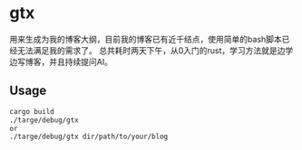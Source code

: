 # gtx
用来生成为我的博客大纲，目前我的博客已有近千结点，使用简单的bash脚本已经无法满足我的需求了。
总共耗时两天下午，从0入门的rust，学习方法就是边学边写博客，并且持续提问AI。

## Usage
```bash
cargo build
./targe/debug/gtx
or
./targe/debug/gtx dir/path/to/your/blog
```

